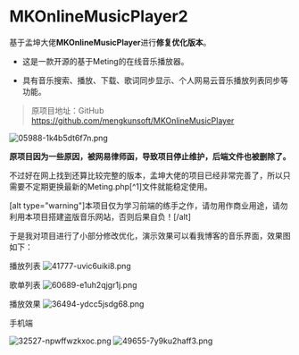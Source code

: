 # MKOnlineMusicPlayer2

基于孟坤大佬**MKOnlineMusicPlayer**进行**修复优化版本**。

- 这是一款开源的基于Meting的在线音乐播放器。

- 具有音乐搜索、播放、下载、歌词同步显示、个人网易云音乐播放列表同步等功能。

> 原项目地址：GitHub https://github.com/mengkunsoft/MKOnlineMusicPlayer

![05988-1k4b5dt6f7n.png](https://www.xggm.top/usr/uploads/2022/04/2765780884.png)

**原项目因为一些原因，被网易律师函，导致项目停止维护，后端文件也被删除了。**

不过好在网上找到还算比较完整的版本，孟坤大佬的项目已经非常完善了，所以只需要不定期更换最新的Meting.php[^1]文件就能稳定使用。

[alt type="warning"]本项目仅为学习前端的练手之作，请勿用作商业用途，请勿利用本项目搭建盗版音乐网站，否则后果自负！[/alt]

于是我对项目进行了小部分修改优化，演示效果可以看我博客的音乐界面，效果图如下：

播放列表
![41777-uvic6uiki8.png](https://www.xggm.top/usr/uploads/2022/04/265084293.png)

歌单列表
![60689-e1uh2qjgr1j.png](https://www.xggm.top/usr/uploads/2022/04/3316317218.png)

播放效果
![36494-ydcc5jsdg68.png](https://www.xggm.top/usr/uploads/2022/04/2849229124.png)

手机端

![32527-npwffwzkxoc.png](https://www.xggm.top/usr/uploads/2022/04/679544348.png)
![49655-7y9ku2haff3.png](https://www.xggm.top/usr/uploads/2022/04/352921465.png)
